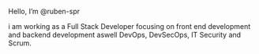 Hello, I’m @ruben-spr

i am working as a Full Stack Developer focusing on front end development and backend development aswell DevOps, DevSecOps, IT Security and Scrum.
